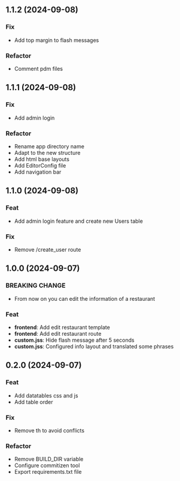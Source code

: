 ## 1.1.2 (2024-09-08)

### Fix

- Add top margin to flash messages

### Refactor

- Comment pdm files

## 1.1.1 (2024-09-08)

### Fix

- Add admin login

### Refactor

- Rename app directory name
- Adapt to the new structure
- Add html base layouts
- Add EditorConfig file
- Add navigation bar

## 1.1.0 (2024-09-08)

### Feat

- Add admin login feature and create new Users table

### Fix

- Remove /create_user route

## 1.0.0 (2024-09-07)

### BREAKING CHANGE

- From now on you can edit the information of a restaurant

### Feat

- **frontend**: Add edit restaurant template
- **frontend**: Add edit restaurant route
- **custom.jss**: Hide flash message after 5 seconds
- **custom.jss**: Configured info layout and translated some phrases

## 0.2.0 (2024-09-07)

### Feat

- Add datatables css and js
- Add table order

### Fix

- Remove th to avoid conflicts

### Refactor

- Remove BUILD_DIR variable
- Configure commitizen tool
- Export requirements.txt file
